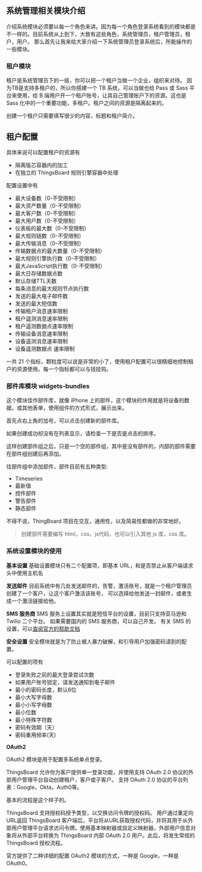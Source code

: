 ## 系统管理相关模块介绍

介绍系统模块必须要以每一个角色来讲。因为每一个角色登录系统看到的模块都是不一样的。目前系统从上到下，大致有这些角色，系统管理员，租户管理员，租户，用户。 那么首先让我来给大家介绍一下系统管理员登录系统后，所能操作的一些模块。 

### 租户模块

租户是系统管理员下的一级，你可以把一个租户当做一个企业，组织来对待。 因为TB是支持多租户的，所以你搭建一个 TB 系统，可以当做也给 Pass 或 Sass 平台来使用，给 B 端用户开一个租户账号，让其自己管理账户下的资源。这也是 Sass 化中的一个重要功能，多租户。租户之间的资源是隔离起来的。

创建一个租户只需要填写很少的内容，标题和租户简介。

## 租户配置

具体来说可以配置租户的资源有
* 隔离版芯容器内的加工
* 在独立的 ThingsBoard 规则引擎容器中处理

配置设置中有
* 最大设备数（0-不受限制）
* 最大资产数量（0-不受限制）
* 最大客户数（0-不受限制）
* 最大用户数（0-不受限制）
* 仪表板的最大数（0-不受限制）
* 最大规则链数（0-不受限制）
* 最大传输消息（0-不受限制）
* 传输数据点的最大数量（0-不受限制）
* 最大规则引擎执行数（0-不受限制）
* 最大JavaScript执行数（0-不受限制）
* 最大日存储数据点数
* 默认存储TTL天数
* 每条消息的最大规则节点执行数
* 发送的最大电子邮件数
* 发送的最大短信数
* 传输租户消息速率限制
* 租户遥测消息速率限制
* 租户遥测数据点速率限制
* 传输设备消息速率限制
* 设备遥测消息速率限制
* 设备遥测数据点 速率限制

一共 21 个指标，颗粒度可以说是非常的小了，使用租户配置可以很精细地控制租户的资源使用。每一个指标都可以与钱挂钩。 

### 部件库模块 widgets-bundles

这个模块佳作部件库，就像 iPhone 上的部件，这个模块的作用就是将设备的数据，或其他表单，使用组件的方式形式，展示出来。 

首先点右上角的加号，可以点击创建新的部件库。

如果创建成功却没有在列表显示，请检查一下是否是点击的排序。

这样创建部件组之后，只是一个空的部件组，其中是没有部件的，内部的部件需要在部件组创建后再添加。

往部件组中添加部件，部件目前有五种类型:
* Timeseries
* 最新值
* 控件部件
* 警告部件
* 静态部件

不得不说，ThingBoard 项目在交互，通用性，以及简易性都做的非常地好。

> 创建部件需要编写 html，css，js代码，也可以引入其他 js 库，css 库。

### 系统设置模块的使用

**基本设置**
基础设置模块只有二个配置项，即基本 URL，和是否禁止从客户端请求头中使用主机名

**发送邮件**
目前系统中有几处发送邮件的，告警，激活账号，就是一个租户管理员创建了一个客户，让这个客户激活该账号， 可以选择给他发送一封邮件，或者生成一个激活链接给他。 

**SMS 服务商**
SMS 服务上设置其实就是短信平台的设置，目前只支持亚马逊和 Twilio 二个平台。 如果需要国内的 SMS 服务商，可以自己开发。 有关 SMS 的设置，可以[查阅官方的帮助文档](https://thingsboard.io/docs/user-guide/ui/sms-provider-settings)

**安全设置**
安全模块就是为了防止被人暴力破解，和引导用户加强密码请到的配置。

可以配置的项有

* 登录失败之前的最大登录尝试次数
* 如果用户账号锁定，请发送通知到电子邮件
* 最小的密码长度，默认6位
* 最小大写字母数
* 最小小写字母数
* 最小位数
* 最小特殊字符数
* 密码有效期（天）
* 密码重用频率(天)

**OAuth2**

OAuth2 模块是用于配置多系统单点登录。

ThingsBoard 允许你为客户提供单一登录功能，并使用支持 OAuth 2.0 协议的外部用户管理平台自动创建租户，客户或子客户。 支持 OAuth 2.0 协议的平台列表：Google，Okta，Auth0等。

基本的流程是这个样子的。

ThingsBoard 支持授权码授予类型，以交换访问令牌的授权码。 用户通过重定向URL返回 ThingsBoard 客户端后，平台将从URL获取授权代码，并将其用于从外部用户管理平台请求访问令牌。使用基本映射器或自定义映射器，外部用户信息对象将从外部平台转换为 ThingsBoard 内部 OAuth 2.0 用户。此后，将发生常规的 ThingsBoard 授权流程。

官方提供了二种详细的配置 OAuth2 模块的方式，一种是 Google，一种是 OAuth0。
